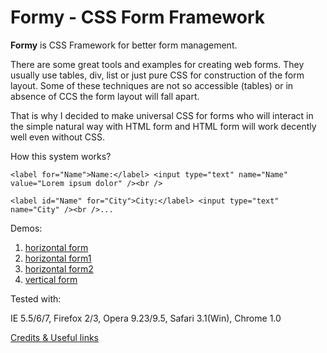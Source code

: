 # Formy - CSS Form Framework #


**Formy** is CSS Framework for better form  management.

There are some great tools and examples for creating web forms. They usually use tables, div, list or just pure CSS for construction of the form layout. Some of these techniques are not so accessible (tables) or in absence of CCS the form layout will fall apart.

That is why I decided to make universal CSS for forms who will interact in the simple natural way with HTML form and HTML form will work decently well even without CSS.

How this system works?

`<label for="Name">Name:</label> <input type="text" name="Name" value="Lorem ipsum dolor" /><br />`

`<label id="Name" for="City">City:</label> <input type="text" name="City" /><br />...`

Demos:

  1. [horizontal form](http://www.allapis.com/formy/horizontal-form.html)
  1. [horizontal form1](http://www.allapis.com/formy/horizontal-form1.html)
  1. [horizontal form2](http://www.allapis.com/formy/horizontal-form2.html)
  1. [vertical form](http://www.allapis.com/formy/vertical-form.html)

Tested with:

IE 5.5/6/7, Firefox 2/3, Opera 9.23/9.5, Safari 3.1(Win), Chrome 1.0

[Credits & Useful links](http://code.google.com/p/formy-css-framework/wiki/Credits)

